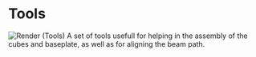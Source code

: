 # Tools
![Render (Tools)](https://github.com/Siber18/Protocube/assets/31034109/2ce11148-1597-41e9-a468-04376bfaa7c3)
A set of tools usefull for helping in the assembly of the cubes and baseplate, as well as for aligning the beam path.
